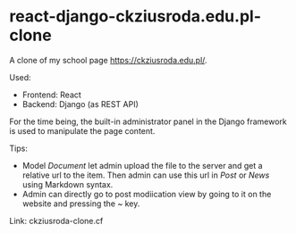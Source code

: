 # react-django-ckziusroda.edu.pl-clone
A clone of my school page https://ckziusroda.edu.pl/.

Used:
- Frontend: React
- Backend: Django (as REST API)
  
For the time being, the built-in administrator panel in the Django framework is used to manipulate the page content.

Tips:
- Model *Document* let admin upload the file to the server and get a relative url to the item. Then admin can use this url in *Post* or *News* using Markdown syntax.
- Admin can directly go to post modiication view by going to it on the website and pressing the *~* key.

Link: ckziusroda-clone.cf
